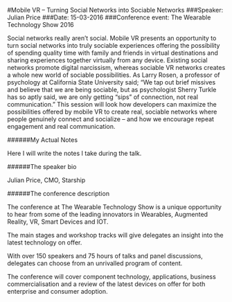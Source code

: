 #Mobile VR – Turning Social Networks into Sociable Networks
###Speaker: Julian Price
###Date: 15-03-2016
###Conference event: The Wearable Technology Show 2016

Social networks really aren’t social.
Mobile VR presents an opportunity to turn social networks into truly sociable experiences offering the possibility of spending quality time with family and friends in virtual destinations and sharing experiences together virtually from any device. Existing social networks promote digital narcissism, whereas sociable VR networks creates a whole new world of sociable possibilities. As Larry Rosen, a professor of psychology at California State University said; “We tap out brief missives and believe that we are being sociable, but as psychologist Sherry Turkle has so aptly said, we are only getting “sips” of connection, not real communication.” This session will look how developers can maximize the possibilities offered by mobile VR to create real, sociable networks where people genuinely connect and socialize – and how we encourage repeat engagement and real communication.

######My Actual Notes

Here I will write the notes I take during the talk.

######The speaker bio

Julian Price, CMO, Starship

######The conference description

The conference at The Wearable Technology Show is a unique opportunity to hear from some of the leading innovators in Wearables, Augmented Reality, VR, Smart Devices and IOT.

The main stages and workshop tracks will give delegates an insight into the latest technology on offer.

With over 150 speakers and 75 hours of talks and panel discussions, delegates can choose from an unrivalled program of content.

The conference will cover component technology, applications, business commercialisation and a review of the latest devices on offer for both enterprise and consumer adoption.